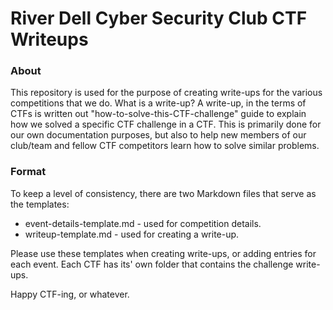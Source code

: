 # River Dell Cyber Security Club CTF Writeups
### About
This repository is used for the purpose of creating write-ups for the various competitions that we do. What is a write-up? A write-up, in the terms of CTFs is written out "how-to-solve-this-CTF-challenge" guide to explain how we solved a specific CTF challenge in a CTF. This is primarily done for our own documentation purposes, but also to help new members of our club/team and fellow CTF competitors learn how to solve similar problems.

### Format
To keep a level of consistency, there are two Markdown files that serve as the templates:
- event-details-template.md - used for competition details.
- writeup-template.md - used for creating a write-up.

Please use these templates when creating write-ups, or adding entries for each event. Each CTF has its' own folder that contains the challenge write-ups.

Happy CTF-ing, or whatever.
